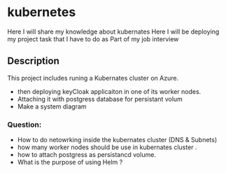 # kubernetes
Here I will share my knowledge about kubernates
Here I will be deploying my project task that I have to do as Part of my job interview

## Description
This project includes runing a Kubernates cluster on Azure. 
-  then deploying keyCloak applicaiton in one of its worker nodes.
-  Attaching it with postgress database for persistant volum
-  Make a system diagram 
### Question:
  -   How to do netowrking inside the kubernates cluster (DNS & Subnets)
  -   how many worker nodes should be use in kubernates cluster .
  -   how to attach postgress as persistancd volume.
  -   What is the purpose of using Helm ?
